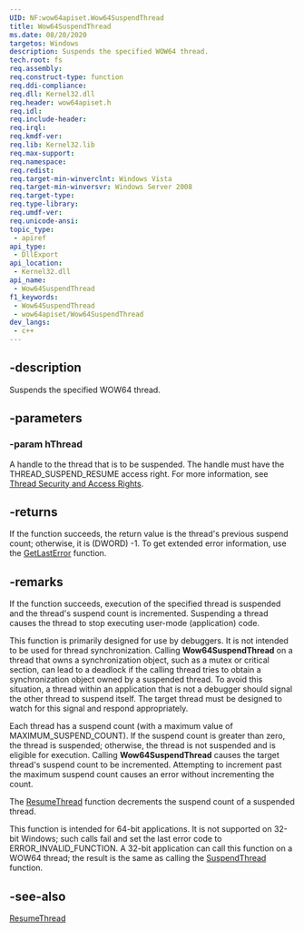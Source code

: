 ```yaml
---
UID: NF:wow64apiset.Wow64SuspendThread
title: Wow64SuspendThread
ms.date: 08/20/2020
targetos: Windows
description: Suspends the specified WOW64 thread.
tech.root: fs
req.assembly: 
req.construct-type: function
req.ddi-compliance: 
req.dll: Kernel32.dll
req.header: wow64apiset.h
req.idl: 
req.include-header: 
req.irql: 
req.kmdf-ver: 
req.lib: Kernel32.lib
req.max-support: 
req.namespace: 
req.redist: 
req.target-min-winverclnt: Windows Vista
req.target-min-winversvr: Windows Server 2008
req.target-type: 
req.type-library: 
req.umdf-ver: 
req.unicode-ansi: 
topic_type:
 - apiref
api_type:
 - DllExport
api_location:
 - Kernel32.dll
api_name:
 - Wow64SuspendThread
f1_keywords:
 - Wow64SuspendThread
 - wow64apiset/Wow64SuspendThread
dev_langs:
 - c++
---
```


## -description

Suspends the specified WOW64 thread.

## -parameters

### -param hThread

A handle to the thread that is to be suspended. The handle must have the THREAD_SUSPEND_RESUME access right. For more information, see [Thread Security and Access Rights](/windows/win32/procthread/thread-security-and-access-rights).

## -returns

If the function succeeds, the return value is the thread's previous suspend count; otherwise, it is (DWORD) -1. To get extended error information, use the [GetLastError](../errhandlingapi/nf-errhandlingapi-getlasterror.md) function.

## -remarks

If the function succeeds, execution of the specified thread is suspended and the thread's suspend count is incremented. Suspending a thread causes the thread to stop executing user-mode (application) code.

This function is primarily designed for use by debuggers. It is not intended to be used for thread synchronization. Calling **Wow64SuspendThread** on a thread that owns a synchronization object, such as a mutex or critical section, can lead to a deadlock if the calling thread tries to obtain a synchronization object owned by a suspended thread. To avoid this situation, a thread within an application that is not a debugger should signal the other thread to suspend itself. The target thread must be designed to watch for this signal and respond appropriately.

Each thread has a suspend count (with a maximum value of MAXIMUM_SUSPEND_COUNT). If the suspend count is greater than zero, the thread is suspended; otherwise, the thread is not suspended and is eligible for execution. Calling 
**Wow64SuspendThread** causes the target thread's suspend count to be incremented. Attempting to increment past the maximum suspend count causes an error without incrementing the count.

The [ResumeThread](../processthreadsapi/nf-processthreadsapi-resumethread.md) function decrements the suspend count of a suspended thread.

This function is intended for 64-bit applications. It is not supported on 32-bit Windows; such calls fail and set the last error code to ERROR_INVALID_FUNCTION. A 32-bit application can call this function on a WOW64 thread; the result is the same as calling the [SuspendThread](../processthreadsapi/nf-processthreadsapi-suspendthread.md) function.

## -see-also

[ResumeThread](../processthreadsapi/nf-processthreadsapi-resumethread.md)
